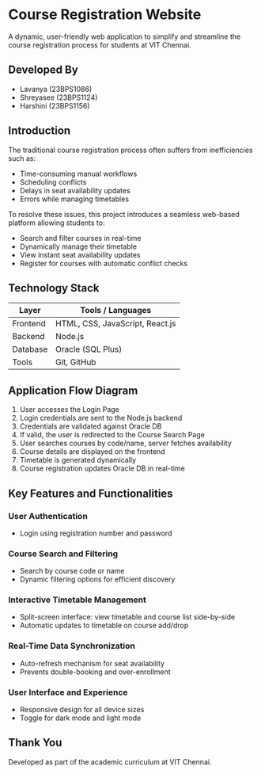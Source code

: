 # Course Registration Website

A dynamic, user-friendly web application to simplify and streamline the course registration process for students at VIT Chennai.

## Developed By
- Lavanya (23BPS1086)  
- Shreyasee (23BPS1124)  
- Harshini (23BPS1156)  

## Introduction

The traditional course registration process often suffers from inefficiencies such as:

- Time-consuming manual workflows  
- Scheduling conflicts  
- Delays in seat availability updates  
- Errors while managing timetables  

To resolve these issues, this project introduces a seamless web-based platform allowing students to:

- Search and filter courses in real-time  
- Dynamically manage their timetable  
- View instant seat availability updates  
- Register for courses with automatic conflict checks  

## Technology Stack

| Layer       | Tools / Languages           |
|------------|-----------------------------|
| Frontend   | HTML, CSS, JavaScript, React.js |
| Backend    | Node.js                     |
| Database   | Oracle (SQL Plus)           |
| Tools      | Git, GitHub                 |

## Application Flow Diagram

1. User accesses the Login Page  
2. Login credentials are sent to the Node.js backend  
3. Credentials are validated against Oracle DB  
4. If valid, the user is redirected to the Course Search Page  
5. User searches courses by code/name, server fetches availability  
6. Course details are displayed on the frontend  
7. Timetable is generated dynamically  
8. Course registration updates Oracle DB in real-time  

## Key Features and Functionalities

### User Authentication
- Login using registration number and password
  
### Course Search and Filtering
- Search by course code or name  
- Dynamic filtering options for efficient discovery  

### Interactive Timetable Management
- Split-screen interface: view timetable and course list side-by-side  
- Automatic updates to timetable on course add/drop  

### Real-Time Data Synchronization
- Auto-refresh mechanism for seat availability  
- Prevents double-booking and over-enrollment  

### User Interface and Experience
- Responsive design for all device sizes  
- Toggle for dark mode and light mode  

## Thank You

Developed as part of the academic curriculum at VIT Chennai.
